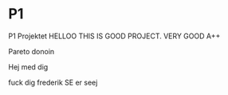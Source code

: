 # P1
P1 Projektet
HELLOO THIS IS GOOD PROJECT. VERY GOOD A++

Pareto donoin

Hej med dig

fuck dig frederik
SE er seej

